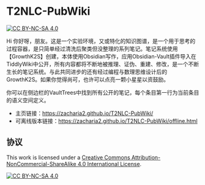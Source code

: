 # T2NLC-PubWiki

[![CC BY-NC-SA 4.0][cc-by-nc-sa-shield]][cc-by-nc-sa]

Hi 你好呀，朋友。这是一个实验环境，又或特化的知识图谱，是一个用于思考的过程容器，是只简单经过清洗后聚类但没整理的系列笔记。笔记系统使用【GrowthK2S】创建，本体使用Obsidian写作，应用Obsidian-Vault插件导入在TiddlyWiki中公开，所有内容都将不断地被推理、证伪、重建、修改，是一个不断生长的笔记系统。与此共同进步的还有经过编程与数理思维设计后的GrowthK2S。如果你觉得尚可，也许可以点亮一颗小星星以资鼓励。

你可以在侧边栏的VaultTrees中找到所有公开的笔记，每个条目第一行为当前条目的语义空间定义。

- 主页链接：https://zacharia2.github.io/T2NLC-PubWiki/
- 可离线版本链接：https://zacharia2.github.io/T2NLC-PubWiki/offline.html 


## 协议

This work is licensed under a
[Creative Commons Attribution-NonCommercial-ShareAlike 4.0 International License][cc-by-nc-sa].

[![CC BY-NC-SA 4.0][cc-by-nc-sa-image]][cc-by-nc-sa]

[cc-by-nc-sa]: http://creativecommons.org/licenses/by-nc-sa/4.0/
[cc-by-nc-sa-image]: https://licensebuttons.net/l/by-nc-sa/4.0/88x31.png
[cc-by-nc-sa-shield]: https://img.shields.io/badge/License-CC%20BY--NC--SA%204.0-lightgrey.svg

